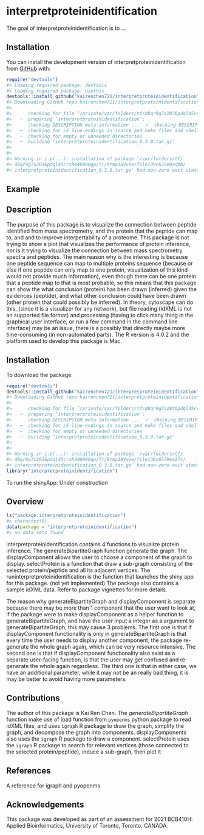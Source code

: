 
<!-- README.md is generated from README.Rmd. Please edit that file -->

# interpretproteinidentification

<!-- badges: start -->
<!-- badges: end -->

The goal of interpretproteinidentification is to …

## Installation

You can install the development version of
interpretproteinidentification from [GitHub](https://github.com/) with:

``` r
require("devtools")
#> Loading required package: devtools
#> Loading required package: usethis
devtools::install_github("kairenchen721/interpretproteinidentification")
#> Downloading GitHub repo kairenchen721/interpretproteinidentification@HEAD
#> 
#>      checking for file ‘/private/var/folders/tf/d8qr9g7s2036pdql45crxh440000gp/T/Rtmp18Vvse/remotes139c662a4d225/kairenchen721-interpretproteinidentification-8d7b5ef/DESCRIPTION’ ...  ✓  checking for file ‘/private/var/folders/tf/d8qr9g7s2036pdql45crxh440000gp/T/Rtmp18Vvse/remotes139c662a4d225/kairenchen721-interpretproteinidentification-8d7b5ef/DESCRIPTION’
#>   ─  preparing ‘interpretproteinidentification’:
#>      checking DESCRIPTION meta-information ...  ✓  checking DESCRIPTION meta-information
#>   ─  checking for LF line-endings in source and make files and shell scripts
#>   ─  checking for empty or unneeded directories
#>   ─  building ‘interpretproteinidentification_0.3.0.tar.gz’
#>      
#> 
#> Warning in i.p(...): installation of package '/var/folders/tf/
#> d8qr9g7s2036pdql45crxh440000gp/T//Rtmp18Vvse/file139c632e0adbb/
#> interpretproteinidentification_0.3.0.tar.gz' had non-zero exit status
```

## Example

<!-- You'll still need to render `README.Rmd` regularly, to keep `README.md` up-to-date. `devtools::build_readme()` is handy for this. You could also use GitHub Actions to re-render `README.Rmd` every time you push. An example workflow can be found here: <https://github.com/r-lib/actions/tree/v1/examples>. -->
<!-- You can also embed plots, for example: -->
<!-- In that case, don't forget to commit and push the resulting figure files, so they display on GitHub and CRAN. -->

## Description

The purpose of this package is to visualize the connection between
peptide identified from mass spectrometry, and the protein that the
peptide can map to, and and to improve interpertability of a proteome.
This package is not trying to show a plot that visualizes the
performance of protein inference, nor is it trying to visualize the
connection between mass spectrometry spectra and peptides. The main
reason why is the interesting is because one peptide sequence can map to
multiple proteins sequence (because or else if one peptide can only map
to one protein, visualization of this kind would not provide much
information), even though there can be one protein that a peptide map to
that is most probable, so this means that this package can show the what
conclusion (protein) has been drawn (inferred) given the evidences
(peptide), and what other conclusion could have been drawn (other
protein that could possibly be inferred). In theory, cytoscape can do
this, (since it is a visualizer for any network), but file reading
(idXML is not an supported file format) and processing (having to click
many thing in the graphical user interface, or run a few command in the
command line interface) may be an issue, there is a possibly that
directly maybe more time-consuming (in non-automated parts). The R
version is 4.0.2 and the platform used to develop this package is Mac.

## Installation

To download the package:

``` r
require("devtools")
devtools::install_github("kairenchen721/interpretproteinidentification", build_vignettes = TRUE)
#> Downloading GitHub repo kairenchen721/interpretproteinidentification@HEAD
#> 
#>      checking for file ‘/private/var/folders/tf/d8qr9g7s2036pdql45crxh440000gp/T/Rtmp18Vvse/remotes139c6544c36c0/kairenchen721-interpretproteinidentification-8d7b5ef/DESCRIPTION’ ...  ✓  checking for file ‘/private/var/folders/tf/d8qr9g7s2036pdql45crxh440000gp/T/Rtmp18Vvse/remotes139c6544c36c0/kairenchen721-interpretproteinidentification-8d7b5ef/DESCRIPTION’
#>   ─  preparing ‘interpretproteinidentification’:
#>      checking DESCRIPTION meta-information ...  ✓  checking DESCRIPTION meta-information
#>   ─  checking for LF line-endings in source and make files and shell scripts
#>   ─  checking for empty or unneeded directories
#>   ─  building ‘interpretproteinidentification_0.3.0.tar.gz’
#>      
#> 
#> Warning in i.p(...): installation of package '/var/folders/tf/
#> d8qr9g7s2036pdql45crxh440000gp/T//Rtmp18Vvse/file139c6579ea27c/
#> interpretproteinidentification_0.3.0.tar.gz' had non-zero exit status
library("interpretproteinidentification")
```

To run the shinyApp: Under construction

## Overview

``` r
ls("package:interpretproteinidentification")
#> character(0)
data(package = "interpretproteinidentification")
#> no data sets found
```

interpretproteinidentification contains 4 functions to visualize protein
inference. The generateBipartiteGraph function generate the graph. The
displayComponent allows the user to choose a component of the graph to
display. selectProtein is a function that draw a sub-graph consisting of
the selected protein/peptide and all its adjacent vertices. The
runinterpretproteinidentification is the function that launches the
shiny app for this package. (not yet implemented) The package also
contains a sample idXML data. Refer to package vignettes for more
details.

The reason why generateBipartiteGraph and displayComponent is separate
because there may be more than 1 component that the user want to look
at, if the package were to make displayComponent as a helper function to
generateBipartiteGraph, and have the user input a integer as a argument
to generateBipartiteGraph, this may cause 3 problems. The first one is
that if displayComponent functionality is only in generateBipartiteGraph
is that every time the user needs to display another component, the
package re-generate the whole graph again, which can be very resource
intensive. The second one is that if displayComponent functionality also
exist as a separate user-facing function, is that the user may get
confused and re-generate the whole again regardless. The third one is
that in either case, we have an additional parameter, while it may not
be an really bad thing, it is may be better to avoid having more
parameters.

## Contributions

The author of this package is Kai Ren Chen. The *generateBipartiteGraph*
function make use of load function from `pyopenms` python package to
read idXML files, and uses `igraph` R package to draw the graph,
simplify the graph, and decompose the graph into components.
displayComponents also uses the `igraph` R package to draw a component.
selectProtein uses the `igraph` R package to search for relevant
vertices (those connected to the selected protein/peptide), induce a
sub-graph, then plot it

## References

A reference for igraph and pyopenms

## Acknowledgements

This package was developed as part of an assessment for 2021 BCB410H:
Applied Bioinformatics, University of Toronto, Toronto, CANADA.
